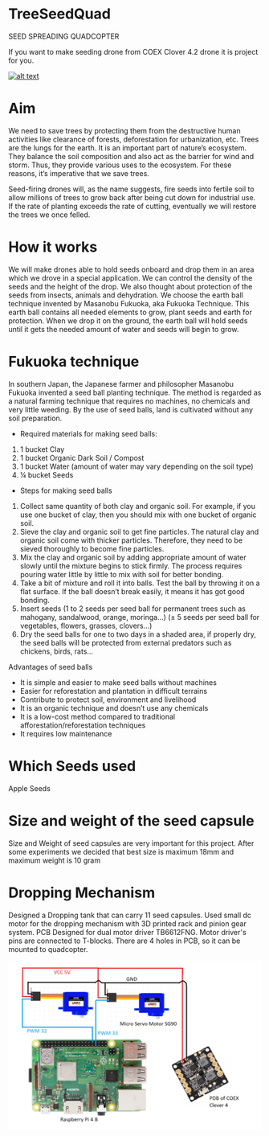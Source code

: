 # TreeSeedQuad
SEED SPREADING QUADCOPTER

If you want to make seeding drone from COEX Clover 4.2 drone it is project for you.

[![alt text](https://img.youtube.com/vi/Nz1w59v451U/0.jpg)](https://www.youtube.com/watch?v=Nz1w59v451U "MINIONS CopterHack 2021")

# Aim
We need to save trees by protecting them from the destructive human activities like clearance of forests, deforestation for urbanization, etc. Trees are the lungs for the earth. It is an important part of nature’s ecosystem. They balance the soil composition and also act as the barrier for wind and storm. Thus, they provide various uses to the ecosystem. For these reasons, it’s imperative that we save trees.

Seed-firing drones will, as the name suggests, fire seeds into fertile soil to allow millions of trees to grow back after being cut down for industrial use. If the rate of planting exceeds the rate of cutting, eventually we will restore the trees we once felled.

# How it works
We will make drones able to hold seeds onboard and drop them in an area which we drove in a special application. We can control the density of the seeds and the height of the drop. We also thought about protection of the seeds from insects, animals and dehydration. We choose the earth ball technique invented by Masanobu Fukuoka, aka Fukuoka Technique. This earth ball contains all needed elements to grow, plant seeds and earth for protection. When we drop it on the ground, the earth ball will hold seeds until it gets the needed amount of water and seeds will begin to grow.

# Fukuoka technique
In southern Japan, the Japanese farmer and philosopher Masanobu Fukuoka invented a seed ball planting technique. The method is regarded as a natural farming technique that requires no machines, no chemicals and very little weeding. By the use of seed balls, land is cultivated without any soil preparation.

- Required materials for making seed balls:
1. 1 bucket Clay<br />
2. 1 bucket Organic Dark Soil / Compost<br />
3. 1 bucket Water (amount of water may vary depending on the soil type)<br />
4. ¼ bucket Seeds<br />

- Steps for making seed balls
1. Collect same quantity of both clay and organic soil. For example, if you use one bucket of clay, then you should mix with one bucket of organic soil.
2. Sieve the clay and organic soil to get fine particles. The natural clay and organic soil come with thicker particles. Therefore, they need to be sieved thoroughly to become fine particles.
3. Mix the clay and organic soil by adding appropriate amount of water slowly until the mixture begins to stick firmly. The process requires pouring water little by little to mix with soil for better bonding.
4. Take a bit of mixture and roll it into balls. Test the ball by throwing it on a flat surface. If the ball doesn’t break easily, it means it has got good bonding.
5. Insert seeds (1 to 2 seeds per seed ball for permanent trees such as mahogany, sandalwood, orange, moringa…) (± 5 seeds per seed ball for vegetables, flowers, grasses, clovers…)
6. Dry the seed balls for one to two days in a shaded area, if properly dry, the seed balls will be protected from external predators such as chickens, birds, rats…

Advantages of seed balls
- It is simple and easier to make seed balls without machines
- Easier for reforestation and plantation in difficult terrains
- Contribute to protect soil, environment and livelihood
- It is an organic technique and doesn’t use any chemicals
- It is a low-cost method compared to traditional afforestation/reforestation techniques
- It requires low maintenance

# Which Seeds used
Apple Seeds

# Size and weight of the seed capsule
Size and Weight of seed capsules are very important for this project. 
After some experiments we decided that best size is maximum 18mm and maximum weight is 10 gram 

# Dropping Mechanism
Designed a Dropping tank that can carry 11 seed capsules.
Used small dc motor for the dropping mechanism with 3D printed rack and pinion gear system. PCB Designed for dual motor driver TB6612FNG. Motor driver's pins are connected to T-blocks. There are 4 holes in PCB, so it can be mounted to quadcopter.

![Circuit](Circuit_Seed.png) 


